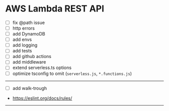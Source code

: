 # AWS Lambda REST API

-   [ ] fix @path issue
-   [ ] http errors
-   [ ] add DynamoDB
-   [ ] add envs
-   [ ] add logging
-   [ ] add tests
-   [ ] add github actions
-   [ ] add middleware
-   [ ] extend serverless.ts options
-   [ ] optimize tsconfig to omit (`serverless.js`, `*.functions.js`)

---

-   [ ] add walk-trough

-   https://eslint.org/docs/rules/

---
